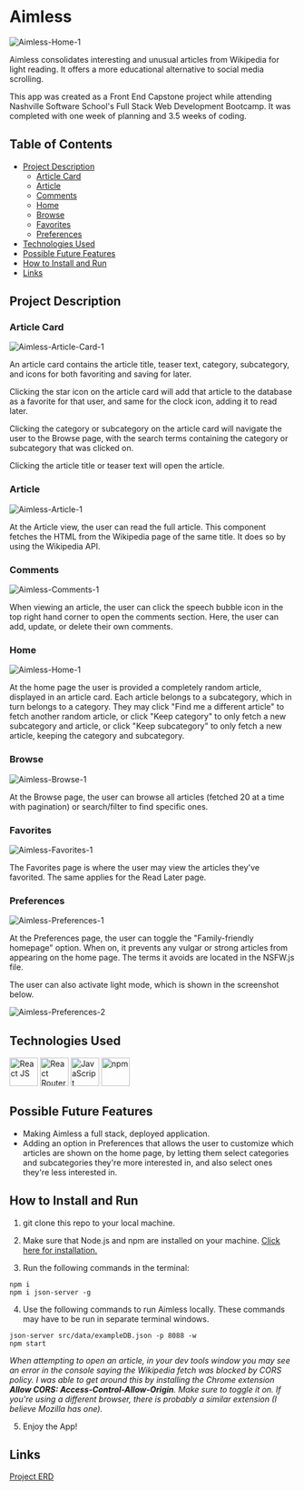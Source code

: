 # Aimless

![Aimless-Home-1](screenshots/Home-1.PNG)

Aimless consolidates interesting and unusual articles from Wikipedia for light reading. It offers a more educational alternative to social media scrolling.

This app was created as a Front End Capstone project while attending Nashville Software School's Full Stack Web Development Bootcamp. It was completed with one week of planning and 3.5 weeks of coding.

## Table of Contents

- [Project Description](#project-description)
    - [Article Card](#article-card)
    - [Article](#article)
    - [Comments](#comments)
    - [Home](#home)
    - [Browse](#browse)
    - [Favorites](#favorites)
    - [Preferences](#preferences)
- [Technologies Used](#technologies-used)
- [Possible Future Features](#possible-future-features)
- [How to Install and Run](#how-to-install-and-run)
- [Links](#links)

## Project Description

### Article Card

![Aimless-Article-Card-1](screenshots/Article-Card-1.PNG)

An article card contains the article title, teaser text, category, subcategory, and icons for both favoriting and saving for later.

Clicking the star icon on the article card will add that article to the database as a favorite for that user, and same for the clock icon, adding it to read later.

Clicking the category or subcategory on the article card will navigate the user to the Browse page, with the search terms containing the category or subcategory that was clicked on.

Clicking the article title or teaser text will open the article.

### Article

![Aimless-Article-1](screenshots/Article-1.PNG)

At the Article view, the user can read the full article. This component fetches the HTML from the Wikipedia page of the same title. It does so by using the Wikipedia API.

### Comments

![Aimless-Comments-1](screenshots/Comments-1.PNG)

When viewing an article, the user can click the speech bubble icon in the top right hand corner to open the comments section. Here, the user can add, update, or delete their own comments.

### Home

![Aimless-Home-1](screenshots/Home-1.PNG)

At the home page the user is provided a completely random article, displayed in an article card. Each article belongs to a subcategory, which in turn belongs to a category.  They may click "Find me a different article" to fetch another random article, or click "Keep category" to only fetch a new subcategory and article, or click "Keep subcategory" to only fetch a new article, keeping the category and subcategory.

### Browse

![Aimless-Browse-1](screenshots/Browse-1.PNG)

At the Browse page, the user can browse all articles (fetched 20 at a time with pagination) or search/filter to find specific ones.

### Favorites

![Aimless-Favorites-1](screenshots/Favorites-1.PNG)

The Favorites page is where the user may view the articles they've favorited. The same applies for the Read Later page.

### Preferences

![Aimless-Preferences-1](screenshots/Preferences-1.PNG)

At the Preferences page, the user can toggle the "Family-friendly homepage" option. When on, it prevents any vulgar or strong articles from appearing on the home page. The terms it avoids are located in the NSFW.js file.

The user can also activate light mode, which is shown in the screenshot below.

![Aimless-Preferences-2](screenshots/Preferences-2.PNG)

## Technologies Used

<a href="https://reactjs.org/" title="React JS"><img src="https://github.com/get-icon/geticon/raw/master/icons/react.svg" alt="React JS" width="50px" height="50px"></a>
<a href="https://reactrouter.com/en/main" title="React Router"><img src="https://reactrouter.com/_brand/react-router-mark-color.svg" alt="React Router" width="50px" height="50px"></a>
<a href="https://developer.mozilla.org/en-US/docs/Web/JavaScript" title="JavaScript"><img src="https://github.com/get-icon/geticon/raw/master/icons/javascript.svg" alt="JavaScript" width="50px" height="50px"></a>
<a href="https://www.npmjs.com/" title="npm"><img src="https://github.com/get-icon/geticon/raw/master/icons/npm.svg" alt="npm" width="50px" height="50px"></a>

## Possible Future Features

- Making Aimless a full stack, deployed application.
- Adding an option in Preferences that allows the user to customize which articles are shown on the home page, by letting them select categories and subcategories they're more interested in, and also select ones they're less interested in.

## How to Install and Run

1. git clone this repo to your local machine.

2. Make sure that Node.js and npm are installed on your machine. <a href="https://docs.npmjs.com/downloading-and-installing-node-js-and-npm">Click here for installation.</a>
3. Run the following commands in the terminal:

```
npm i
npm i json-server -g
```

4. Use the following commands to run Aimless locally. These commands may have to be run in separate terminal windows.

```
json-server src/data/exampleDB.json -p 8088 -w
npm start
```

*When attempting to open an article, in your dev tools window you may see an error in the console saying the Wikipedia fetch was blocked by CORS policy. I was able to get around this by installing the Chrome extension **Allow CORS: Access-Control-Allow-Origin**. Make sure to toggle it on. If you're using a different browser, there is probably a similar extension (I believe Mozilla has one).*

5. Enjoy the App!

## Links

<a href="https://dbdiagram.io/d/637d6d26c9abfc6111749565" target="_blank">Project ERD</a>
